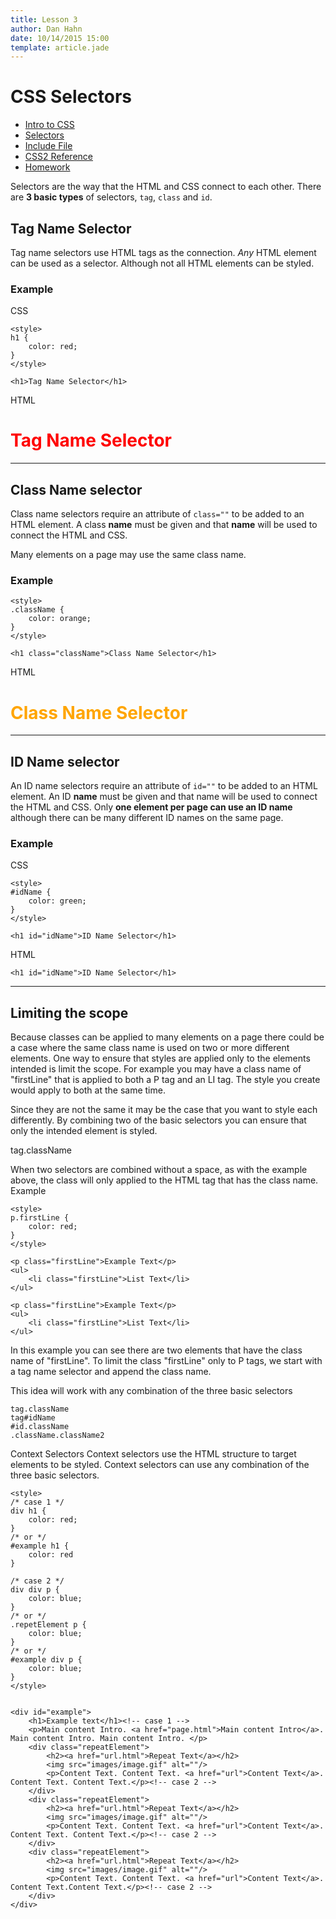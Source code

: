 ```yaml
---
title: Lesson 3
author: Dan Hahn
date: 10/14/2015 15:00
template: article.jade
---
```


# CSS Selectors

* [Intro to CSS]()
* [Selectors](selectors.html)
* [Include File](include.html)
* [CSS2 Reference](css.html)
* [Homework](homework.html)

Selectors are the way that the HTML and CSS connect to each other.   There are **3 basic types** of selectors, `tag`, `class` and `id`.

## Tag Name Selector

Tag name selectors use HTML tags as the connection.  *Any* HTML element can be used as a selector. Although not all HTML elements can be styled.

### Example

CSS

	<style>
	h1 {
		color: red;
	}
	</style>

	<h1>Tag Name Selector</h1>

HTML
<div class="well">
<style>
h1.exmaple {
    color: red;
}
</style>

<h1 class="exmaple">Tag Name Selector</h1>
</div>

----

## Class Name selector

Class name selectors require an attribute of `class=""` to be added to an HTML element.  A class **name** must be given and that **name** will be used to connect the HTML and CSS.

Many elements on a page may use the same class name.

### Example

	<style>
	.className {
		color: orange;
	}
	</style>

	<h1 class="className">Class Name Selector</h1>

HTML
<div class="well">
<style>
h1.exmaple2 {
    color: orange;
}
</style>

<h1 class="exmaple2">Class Name Selector</h1>
</div>

----

## ID Name selector

An ID name selectors require an attribute of `id=""` to be added to an HTML element.  An ID **name** must be given and that name will be used to connect the HTML and CSS.  Only **one element per page can use an ID name** although there can be many different ID names on the same page.

### Example

CSS

	<style>
	#idName {
		color: green;
	}
	</style>

	<h1 id="idName">ID Name Selector</h1>

HTML

<div class="well">
	<style>
	#idName {
		color: green;
	}
	</style>

	<h1 id="idName">ID Name Selector</h1>
</div>

----

## Limiting the scope
Because classes can be applied to many elements on a page there could be a case where the same class name is used on two or more different elements.  One way to ensure that styles are applied only to the elements intended is limit the scope.  For example you may have a class name of "firstLine" that is applied to both a P tag and an LI tag.  The style you create would apply to both at the same time.

Since they are not the same it may be the case that you want to style each differently.  By combining two of the basic selectors you can ensure that only the intended element is styled.

tag.className

When two selectors are combined without a space, as with the example above, the class will only applied to the HTML tag that has the class name.
Example

	<style>
	p.firstLine {
		color: red;
	}
	</style>
	
	<p class="firstLine">Example Text</p>
	<ul>
		<li class="firstLine">List Text</li>
	</ul>

<div class="well">
<style>
	p.firstLine {
		color: red;
	}
	</style>

	<p class="firstLine">Example Text</p>
	<ul>
		<li class="firstLine">List Text</li>
	</ul>
</div>

In this example you can see there are two elements that have the class name of "firstLine".  To limit the class "firstLine" only to P tags, we start with a tag name selector and append the class name.

This idea will work with any combination of the three basic selectors

	tag.className
	tag#idName
	#id.className
	.className.className2

Context Selectors
Context selectors use the HTML structure to target elements to be styled.  Context selectors can use any combination of the three basic selectors.

	<style>
	/* case 1 */
	div h1 {
		color: red;
	}
	/* or */
	#example h1 {
		color: red
	}

	/* case 2 */
	div div p {
		color: blue;
	}
	/* or */
	.repetElement p {
		color: blue;
	}
	/* or */
	#example div p {
		color: blue;
	}
	</style>


	<div id="example">
		<h1>Example text</h1><!-- case 1 -->
		<p>Main content Intro. <a href="page.html">Main content Intro</a>. Main content Intro. Main content Intro. </p>
		<div class="repeatElement">
			<h2><a href="url.html">Repeat Text</a></h2>
			<img src="images/image.gif" alt=""/>
			<p>Content Text. Content Text. <a href="url">Content Text</a>. Content Text. Content Text.</p><!-- case 2 -->
		</div>
		<div class="repeatElement">
			<h2><a href="url.html">Repeat Text</a></h2>
			<img src="images/image.gif" alt=""/>
			<p>Content Text. Content Text. <a href="url">Content Text</a>. Content Text. Content Text.</p><!-- case 2 -->
		</div>
		<div class="repeatElement">
			<h2><a href="url.html">Repeat Text</a></h2>
			<img src="images/image.gif" alt=""/>
			<p>Content Text. Content Text. <a href="url">Content Text</a>. Content Text.Content Text.</p><!-- case 2 -->
		</div>
	</div>

<div class="well">
	<style>
	#example h1 {
		color: red
	}

	div#example div p {
		color: blue;
	}
	#example .repetElement p {
		color: blue;
	}
	#example div p {
		color: blue;
	}
	</style>


	<div id="example">
		<h1>Example text</h1><!-- case 1 -->
		<p>Main content Intro. <a href="page.html">Main content Intro</a>. Main content Intro. Main content Intro. </p>
		<div class="repeatElement">
			<h2><a href="url.html">Repeat Text</a></h2>
			<p>Content Text. Content Text. <a href="url">Content Text</a>. Content Text. Content Text.</p><!-- case 2 -->
		</div>
		<div class="repeatElement">
			<h2><a href="url.html">Repeat Text</a></h2>
			<p>Content Text. Content Text. <a href="url">Content Text</a>. Content Text. Content Text.</p><!-- case 2 -->
		</div>
		<div class="repeatElement">
			<h2><a href="url.html">Repeat Text</a></h2>
			<p>Content Text. Content Text. <a href="url">Content Text</a>. Content Text.Content Text.</p><!-- case 2 -->
		</div>
	</div>
</div>